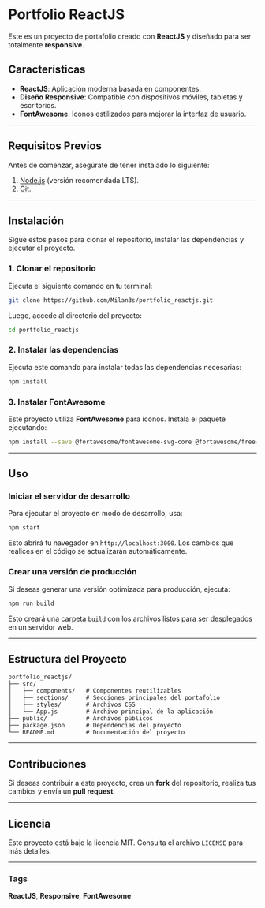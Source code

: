 
# Portfolio ReactJS

Este es un proyecto de portafolio creado con **ReactJS** y diseñado para ser totalmente **responsive**.

## Características

- **ReactJS**: Aplicación moderna basada en componentes.
- **Diseño Responsive**: Compatible con dispositivos móviles, tabletas y escritorios.
- **FontAwesome**: Íconos estilizados para mejorar la interfaz de usuario.

---

## Requisitos Previos

Antes de comenzar, asegúrate de tener instalado lo siguiente:

1. [Node.js](https://nodejs.org/) (versión recomendada LTS).
2. [Git](https://git-scm.com/).

---

## Instalación

Sigue estos pasos para clonar el repositorio, instalar las dependencias y ejecutar el proyecto.

### 1. Clonar el repositorio

Ejecuta el siguiente comando en tu terminal:

```bash
git clone https://github.com/Milan3s/portfolio_reactjs.git
```

Luego, accede al directorio del proyecto:

```bash
cd portfolio_reactjs
```

### 2. Instalar las dependencias

Ejecuta este comando para instalar todas las dependencias necesarias:

```bash
npm install
```

### 3. Instalar FontAwesome

Este proyecto utiliza **FontAwesome** para íconos. Instala el paquete ejecutando:

```bash
npm install --save @fortawesome/fontawesome-svg-core @fortawesome/free-solid-svg-icons @fortawesome/react-fontawesome
```

---

## Uso

### Iniciar el servidor de desarrollo

Para ejecutar el proyecto en modo de desarrollo, usa:

```bash
npm start
```

Esto abrirá tu navegador en `http://localhost:3000`. Los cambios que realices en el código se actualizarán automáticamente.

### Crear una versión de producción

Si deseas generar una versión optimizada para producción, ejecuta:

```bash
npm run build
```

Esto creará una carpeta `build` con los archivos listos para ser desplegados en un servidor web.

---

## Estructura del Proyecto

```
portfolio_reactjs/
├── src/
│   ├── components/   # Componentes reutilizables
│   ├── sections/     # Secciones principales del portafolio
│   ├── styles/       # Archivos CSS
│   └── App.js        # Archivo principal de la aplicación
├── public/           # Archivos públicos
├── package.json      # Dependencias del proyecto
└── README.md         # Documentación del proyecto
```

---

## Contribuciones

Si deseas contribuir a este proyecto, crea un **fork** del repositorio, realiza tus cambios y envía un **pull request**.

---

## Licencia

Este proyecto está bajo la licencia MIT. Consulta el archivo `LICENSE` para más detalles.

---

### Tags

**ReactJS**, **Responsive**, **FontAwesome**
